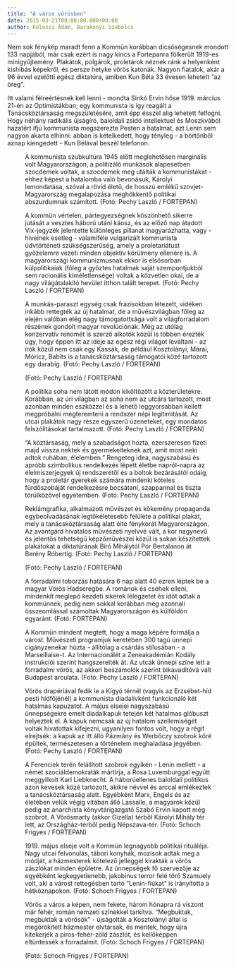 ```yaml
---
title: "A város vörösben"
date: 2015-03-21T00:00:00.000+00:00
author: Kolozsi Ádám, Barakonyi Szabolcs
---
```


Nem sok fénykép maradt fenn a Kommün korábban dicsőségesnek mondott 133 napjából, már csak ezért is nagy kincs a Fortepanra fölkerült 1919-es minigyűjtemény. Plakátok, polgárok, proletárok néznek ránk a helyenként kishibás képekről, és persze hetyke vörös katonák. Nagyon fiatalok, akár a 96 évvel ezelőtti egész diktatúra, amiben Kun Béla 33 évesen lehetett “az öreg”.

Itt valami félreértésnek kell lenni - mondta Sinkó Ervin hőse 1919. március 21-én az Optimistákban; egy kommunista is így reagált a Tanácsköztársaság megszületésére, amit épp ésszel alig lehetett felfogni. Hogy néhány radikális újságíró, baloldali zsidó intellektuel és Moszkvából hazatért ifjú kommunista megszerezte Pesten a hatalmat, azt Lenin sem nagyon akarta elhinni: abban is kételkedett, hogy tényleg - a börtönből aznap kiengedett - Kun Bélával beszél telefonon.

<figure>
<img src="/images/7866619_b380b594f9ed77f68b8b6dd8d98f5b97_wm.jpg" alt="" />
<figcaption>A kommunista szubkultúra 1945 előtt meglehetősen marginális volt Magyarországon, a politizáló munkások alapesetben szocdemek voltak, a szocdemek meg utálták a kommunistákat - ehhez képest a hatalomba való bevonásuk, Károlyi lemondatása, szóval a rövid életű, de hosszú emlékű szovjet-Magyarország megalapozása meghökkentő politikai abszurdumnak számított. (Fotó: Pechy Laszló / FORTEPAN)</figcaption>
</figure>

<figure>
<img src="/images/7866623_784be80ef3299ec31c6a7d2817bc1cd1_wm.jpg" alt="" />
<figcaption>A kommün vértelen, pártegyezségnek köszönhető sikerre jutását a vesztes háború utáni káosz, és az előző nap átadott Vix-jegyzék jelentette különleges pillanat magyarázhatta, vagy - híveinek esetleg - valamiféle vulgarizált kommunista üdvtörténeti szükségszerűség, amely a proletariátust győzelemre vezeti minden objektív körülmény ellenére is. A magyarországi kommunizmusnak ekkor is elsősorban külpolitikaiak (főleg a győztes hatalmak saját szempontjukból sem racionális kíméletlensége) voltak a közvetlen okai, de a nagy világátalakító hevület itthon talált terepet. (Fotó: Pechy Laszló / FORTEPAN)</figcaption>
</figure>

<figure>
<img src="/images/7866609_af804d7bc18087d6f4fa29273dbf2a27_wm.jpg" alt="" />
<figcaption>A munkás-paraszt egység csak frázisokban létezett, vidéken inkább rettegték az új hatalmat, de a művészvilágban főleg az elején valóban elég nagy támogatottsága volt a világforradalom részének gondolt magyar revolúciónak. Még az utólag konzervatív renomét is szerző alkotók közül is többen érezték úgy, hogy éppen itt az ideje az egész régi világot leváltani - az írók közül nem csak egy Kassák, de például Kosztolányi, Márai, Móricz, Babits is a tanácsköztársaság támogatói közé tartozott egy darabig. (Fotó: Pechy Laszló / FORTEPAN)</figcaption>
</figure>

<figure>
<img src="/images/7866611_ae21d606dab9d7c545bfc718fb4e70d9_wm.jpg" alt="" />
<figcaption>(Fotó: Pechy Laszló / FORTEPAN)</figcaption>
</figure>

<figure>
<img src="/images/7866625_6ef15c1a0eba691ac42f2cc002babaf2_wm.jpg" alt="" />
<figcaption>A politika soha nem látott módon kiköltözött a közterületekre. Korábban, az úri világban az soha nem az utcára tartozott, most azonban minden eszközzel és a lehető leggyorsabban kellett megpróbálni megteremteni a rendszer népi legitimitását. Az utcai plakátok nagy része egyszerű üzeneteket, egy mondatos felszólításokat tartalmazott. (Fotó: Pechy Laszló / FORTEPAN)</figcaption>
</figure>

<figure>
<img src="/images/7866617_e93aff2ee8d11d168007b22186b60ce1_wm.jpg" alt="" />
<figcaption>“A köztársaság, mely a szabadságot hozta, ezerszeresen fizeti majd vissza nektek és gyermekeiteknek azt, amit most neki adtok ruhában, élelemben.” Rengeteg idea, nagyszabású és apróbb szimbolikus rendelkezés lépett életbe napról-napra az élelmiszerjegyek új rendszerétől és a boltok bezárásától odáig, hogy a proletár gyerekek számára mindenki köteles fürdőszobáját rendelkezésre bocsátani, szappannal és tiszta törülközővel egyetemben. (Fotó: Pechy Laszló / FORTEPAN)</figcaption>
</figure>

<figure>
<img src="/images/7866621_317a8600c94312a5b5b33777c66f2c8a_wm.jpg" alt="" />
<figcaption>Reklámgrafika, alkalmazott művészet és kőkemény propaganda egybeolvadásának legtökéletesebb felülete a politikai plakát, mely a tanácsköztársaság alatt élte fénykorát Magyarországon. Az avantgárd hivatalos művészeti nyelvvé vált, a kor nagynevű és jelentős tehetségű képzőművészei közül is sokan készítettek plakátokat a diktatúrának Bíró Mihálytól Pór Bertalanon át Berény Róbertig. (Fotó: Pechy Laszló / FORTEPAN)</figcaption>
</figure>

<figure>
<img src="/images/7866607_b2732dbdf668fbe8530d0daf351e72ce_wm.jpg" alt="" />
<figcaption>(Fotó: Pechy Laszló / FORTEPAN)</figcaption>
</figure>

<figure>
<img src="/images/7866605_6c9466efdd06741faa02bde8b074d3c5_wm.jpg" alt="" />
<figcaption>A forradalmi toborzás hatására 6 nap alatt 40 ezren léptek be a magyar Vörös Hadseregbe. A románok és csehek elleni, mindenkit meglepő kezdeti sikerek lélegzetet és időt adtak a kommünnek, pedig nem sokkal korábban még azonnali összeomlással számoltak Magyarországon és külföldön egyaránt. (Fotó: FORTEPAN)</figcaption>
</figure>

<figure>
<img src="/images/7866615_d0f2e5efee7ec807f316fb7740f455fa_wm.jpg" alt="" />
<figcaption>A Kommün mindent megtett, hogy a maga képére formálja a várost. Művészeti programjuk keretében 300 tagú ünnepi cigányzenekar húzta - állítólag a csárdás stílusában - a Marseillaise-t. Az Internacionálét a Zeneakadémián Kodály instrukciói szerint hangszerelték át. Az utcák ünnepi színe lett a forradalmi vörös, az akkori beszámolók szerint bikavadítóvá vált Budapest arculata. (Fotó: Pechy Laszló / FORTEPAN)</figcaption>
</figure>

<figure>
<img src="/images/7866613_988c8472cffb6ff1d4c8e73d9c140d7c_wm.jpg" alt="" />
<figcaption>Vörös drapériával fedik le a Kígyó térnél (vagyis az Erzsébet-híd pesti hídfőjénél) a kommunista diadalívként funkcionáló két hatalmas kapuzatot. A május elsejei nagyszabású ünnepségekre emelt diadalkapuk tetején két hatalmas glóbuszt helyeztek el. A kapuk nemcsak az új hatalom szellemiségét voltak hivatottak kifejezni, ugyanilyen fontos volt, hogy a régit elrejtsék: a kapuk az itt álló Pázmány és Werbőczy szobrok köré épültek, természetesen a történelem meghaladása jegyében. (Fotó: Pechy Laszló / FORTEPAN)</figcaption>
</figure>

<figure>
<img src="/images/7866603_4029fc29a0440fc9cc63ea5ab838c5e1_wm.jpg" alt="" />
<figcaption>A Ferenciek terén felállított szobrok egyikén - Lenin mellett - a német szociáldemokraták mártírja, a Rosa Luxemburggal együtt meggyilkolt Karl Liebknecht. A háborúellenes baloldali politikus azon kevesek közé tartozott, akikre névvel és arccal emlékeztek a tanácsköztársaság alatt. Egyébként Marx, Engels és az életében velük végig vitában álló Lassalle, a magyarok közül pedig az anarchista könyvtárigazgató Szabó Ervin kapott még szobrot. A Vörösmarty (akkor Gizella) térből Károlyi Mihály tér lett, az Országház-térből pedig Népszava-tér. (Fotó: Schoch Frigyes / FORTEPAN)</figcaption>
</figure>

<figure>
<img src="/images/7866601_8c0429e8171122ffe9c1f71942a801ce_wm.jpg" alt="" />
<figcaption>1919. május elseje volt a Kommün legnagyobb politikai rituáléja. Nagy utcai felvonulás, tábori konyhák, mozisok adták meg a módját, a házmesterek kötelező jelleggel kirakták a vörös zászlókat minden épületre. Az ünnepségek fő szervezője az egyébként legkegyetlenebb, jakobinus terror felé törő Szamuely volt, aki a várost rettegésben tartó “Lenin-fiúkat” is irányította a hétköznapokon. (Fotó: Schoch Frigyes / FORTEPAN)</figcaption>
</figure>

<figure>
<img src="/images/7866599_c38751f19fd6114a2beb71364736f7cd_wm.jpg" alt="" />
<figcaption>Vörös a város a képen, nem fekete, három hónapra rá viszont már fehér, román nemzeti színekkel tarkítva. “Megbuktak, megbuktak a vörösök” - újságolták a Kosztolányi által is megörökített házmester elvtársak, és mentek, hogy újra kitekerjék a piros-fehér-zöld zászlót, és kellőképpen eltüntessék a forradalmit. (Fotó: Schoch Frigyes / FORTEPAN)</figcaption>
</figure>

<figure>
<img src="/images/7866597_6c75cd20dc7046a3617201bf983f4ccb_wm.jpg" alt="" />
<figcaption>(Fotó: Schoch Frigyes / FORTEPAN)</figcaption>
</figure>
